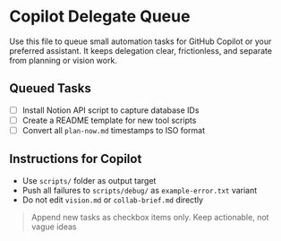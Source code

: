 # Copilot Delegate Queue

Use this file to queue small automation tasks for GitHub Copilot or your preferred assistant.
It keeps delegation clear, frictionless, and separate from planning or vision work.

## Queued Tasks
- [ ] Install Notion API script to capture database IDs
- [ ] Create a README template for new tool scripts
- [ ] Convert all `plan-now.md` timestamps to ISO format

## Instructions for Copilot
- Use `scripts/` folder as output target
- Push all failures to `scripts/debug/` as `example-error.txt` variant
- Do not edit `vision.md` or `collab-brief.md` directly

> Append new tasks as checkbox items only. Keep actionable, not vague ideas
